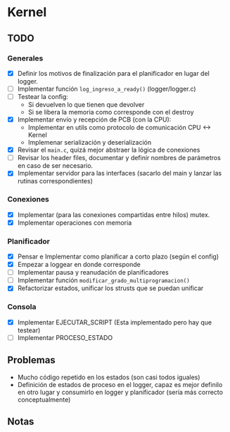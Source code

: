 # Kernel

## TODO

### Generales

- [X] Definir los motivos de finalización para el planificador en lugar del logger.
- [ ] Implementar función `log_ingreso_a_ready()` (logger/logger.c)
- [ ] Testear la config:
  - Si devuelven lo que tienen que devolver
  - Si se libera la memoria como corresponde con el destroy
- [X] Implementar envío y recepción de PCB (con la CPU):
  - Implementar en utils como protocolo de comunicación CPU <-> Kernel
  - Implemenar serialización y deserialización
- [X] Revisar el `main.c`, quizá mejor abstraer la lógica de conexiones
- [ ] Revisar los header files, documentar y definir nombres de parámetros en caso de ser necesario.
- [X] Implementar servidor para las interfaces (sacarlo del main y lanzar las rutinas correspondientes)

### Conexiones

- [X] Implementar (para las conexiones compartidas entre hilos) mutex.
- [X] Implementar operaciones con memoria

### Planificador

- [X] Pensar e Implementar como planificar a corto plazo (según el config)
- [X] Empezar a loggear en donde corresponde
- [ ] Implementar pausa y reanudación de planificadores
- [ ] Implementar función `modificar_grado_multiprogramacion()`
- [X] Refactorizar estados, unificar los strusts que se puedan unificar

### Consola

- [X] Implementar EJECUTAR_SCRIPT (Esta implementado pero hay que testear)
- [ ] Implementar PROCESO_ESTADO

## Problemas

- Mucho código repetido en los estados (son casi todos iguales)
- Definición de estados de proceso en el logger, capaz es mejor definilo en otro lugar y consumirlo en logger y planificador (sería más correcto conceptualmente)

## Notas
